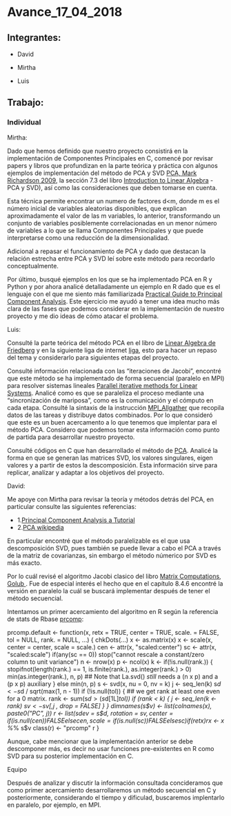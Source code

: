 # Avance_17_04_2018

## Integrantes:

* David

* Mirtha

* Luis

## Trabajo:

### Individual

Mirtha:

Dado que hemos definido que nuestro proyecto consistirá en la implementación de Componentes Principales en C, comencé por revisar papers y libros que profundizan en la parte teórica y práctica con algunos ejemplos de implementación del método de PCA y SVD [PCA, Mark Richardson 2009](http://www.dsc.ufcg.edu.br/~hmg/disciplinas/posgraduacao/rn-copin-2014.3/material/SignalProcPCA.pdf), la sección 7.3 del libro [Introduction to Linear Algebra](http://download1.libgen.io/get.php?md5=BD18C7914D573808859A8FB73E710EE7&key=9S0LWRA703FGM3LY) - PCA y SVD), así como las consideraciones que deben tomarse en cuenta.

Esta técnica permite encontrar un numero de factores d<m, donde m es el número inicial de variables aleatorias disponibles, que explican aproximadamente el valor de las m variables, lo anterior, transformando un conjunto de variables posiblemente correlacionadas en un menor número de variables a lo que se llama Componentes Principales y que puede interpretarse como una reducción de la dimensionalidad.

Adicional a repasar el funcionamiento de PCA y dado que destacan la relación estrecha entre PCA y SVD leí sobre este método para recordarlo conceptualmente.

Por último, busqué ejemplos en los que se ha implementado PCA en R y Python y por ahora analicé detalladamente un ejemplo en R dado que es el lenguaje con el que me siento más familiarizada [Practical Guide to Principal Component Analysis](https://www.analyticsvidhya.com/blog/2016/03/practical-guide-principal-component-analysis-python/). Este ejercicio me ayudó a tener una idea mucho más clara de las fases que podemos considerar en la implementación de nuestro proyecto y me dio ideas de cómo atacar el problema.

Luis:

Consulté la parte teórica del método PCA en el libro de [Linear Algebra de Friedberg](http://linux.ajusco.upn.mx/~angolero/tesis-trabajo/Algrebra%20lineal%20-%20Stephen%20Friedberg.pdf) y en la siguiente liga de internet [liga](https://onlinecourses.science.psu.edu/stat505/node/51), esto para hacer un repaso del tema y considerarlo para siguientes etapas del proyecto.

Consulté información relacionada con las “iteraciones de Jacobi”, encontré que este método se ha implementado de forma secuencial (paralelo en MPI) para resolver sistemas lineales [Parallel iterative methods for Linear Systems](http://homepages.math.uic.edu/~jan/mcs572/paritermeths.pdf). Analicé como es que se paraleliza el proceso mediante una “sincronización de mariposa”, como es la comunicación y el cómputo en cada etapa. Consulté la sintaxis de la instrucción [MPI_Allgather](https://www.mpich.org/static/docs/v3.2/www3/MPI_Allgather.html) que recopila datos de las tareas y distribuye datos combinados. Por lo que consideró que este es un buen acercamento a lo que tenemos que implentar para el método PCA. Considero que podemos tomar esta información como punto de partida para desarrollar nuestro proyecto.

Consulté códigos en C que han desarrollado el método de [PCA](http://crsouza.com/2009/10/30/principal-component-analysis-in-c/). Analicé la forma en que se generan las matrices SVD, los valores singulares, eigen valores y a partir de estos la descomposición. Esta información sirve para replicar, analízar y adaptar a los objetivos del proyecto.

David:

Me apoye con Mirtha para revisar la teoría y métodos detrás del PCA, en particular consulte las siguientes referencias: 
 
* 1.[Principal Component Analysis a Tutorial](https://www.researchgate.net/publication/309165405_Principal_component_analysis_-_a_tutorial)
* 2.[PCA wikipedia](https://en.wikipedia.org/wiki/Principal_component_analysis)

En particular encontré que el método paralelizable es el que usa descomposición SVD, pues también se puede llevar a cabo el PCA a través de la matriz de covarianzas, sin embargo el método númerico por SVD es más exacto.

Por lo cuál revisé el algoritmo Jacobi clasico del libro [Matrix Computations, Golub ](http://web.mit.edu/ehliu/Public/sclark/Golub%20G.H.,%20Van%20Loan%20C.F.-%20Matrix%20Computations.pdf). Fue de especial interés el hecho que en el capítulo 8.4.6 encontré la versión en paralelo la cuál se buscará implementar después de tener el método secuencial.

Intentamos un primer acercamiento del algoritmo en R según la referencia de stats de Rbase [prcomp](https://www.rdocumentation.org/packages/stats/versions/3.4.3/source):

prcomp.default <-
    function(x, retx = TRUE, center = TRUE, scale. = FALSE, tol = NULL,
             rank. = NULL, ...)
{
    chkDots(...)
    x <- as.matrix(x)
    x <- scale(x, center = center, scale = scale.)
    cen <- attr(x, "scaled:center")
    sc <- attr(x, "scaled:scale")
    if(any(sc == 0))
        stop("cannot rescale a constant/zero column to unit variance")
    n <- nrow(x)
    p <- ncol(x)
    k <- if(!is.null(rank.)) {
	     stopifnot(length(rank.) == 1, is.finite(rank.), as.integer(rank.) > 0)
	     min(as.integer(rank.), n, p)
	     ## Note that La.svd() *still* needs a (n x p) and a (p x p) auxiliary
	 } else
	     min(n, p)
    s <- svd(x, nu = 0, nv = k)
    j <- seq_len(k)
    s$d <- s$d / sqrt(max(1, n - 1))
    if (!is.null(tol)) {
        ## we get rank at least one even for a 0 matrix.
        rank <- sum(s$d > (s$d[1L]*tol))
        if (rank < k) {
            j <- seq_len(k <- rank)
            s$v <- s$v[,j , drop = FALSE]
        }
    }
    dimnames(s$v) <- list(colnames(x), paste0("PC", j))
    r <- list(sdev = s$d, rotation = s$v,
              center = if(is.null(cen)) FALSE else cen,
              scale = if(is.null(sc)) FALSE else sc)
    if (retx) r$x <- x %*% s$v
    class(r) <- "prcomp"
    r
}

Aunque, cabe mencionar que la implementación anterior se debe descomponer más, es decir no usar funciones pre-existentes en R como SVD para su posterior implementación en C.
  

Equipo

Después de analizar y discutir la información consultada concideramos que como primer acercamiento desarrollaremos un método secuencial en C y posteriormente, considerando el tiempo y dificulad, buscaremos implentarlo en paralelo, por ejemplo, en MPI.